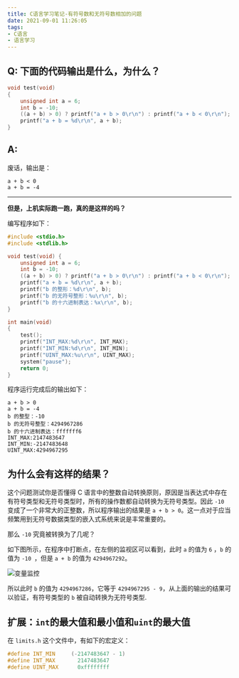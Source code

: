 ```yaml
---
title: C语言学习笔记-有符号数和无符号数相加的问题
date: 2021-09-01 11:26:05
tags: 
- C语言
- 语言学习
---
```


## Q: 下面的代码输出是什么，为什么？ 

```C
void test(void)
{
    unsigned int a = 6;
    int b = -10;
    ((a + b) > 0) ? printf("a + b > 0\r\n") : printf("a + b < 0\r\n");
    printf("a + b = %d\r\n", a + b);
}
```

## A: 

废话，输出是：

```
a + b < 0
a + b = -4
```

---

**但是，上机实际跑一跑，真的是这样的吗？**

<!-- more -->

编写程序如下：

```C
#include <stdio.h>
#include <stdlib.h>

void test(void) {
    unsigned int a = 6;
    int b = -10;
    ((a + b) > 0) ? printf("a + b > 0\r\n") : printf("a + b < 0\r\n");
    printf("a + b = %d\r\n", a + b);
    printf("b 的整形：%d\r\n", b);
    printf("b 的无符号整形：%u\r\n", b);
    printf("b 的十六进制表达：%x\r\n", b);
}

int main(void) 
{
    test();
    printf("INT_MAX:%d\r\n", INT_MAX);
    printf("INT_MIN:%d\r\n", INT_MIN);
    printf("UINT_MAX:%u\r\n", UINT_MAX);
    system("pause");
    return 0;
}
```

程序运行完成后的输出如下：

```
a + b > 0
a + b = -4
b 的整型：-10
b 的无符号整型：4294967286
b 的十六进制表达：fffffff6
INT_MAX:2147483647
INT_MIN:-2147483648
UINT_MAX:4294967295
```

## 为什么会有这样的结果？

这个问题测试你是否懂得 C 语言中的整数自动转换原则，原因是当表达式中存在有符号类型和无符号类型时，所有的操作数都自动转换为无符号类型。因此 `-10` 变成了一个非常大的正整数，所以程序输出的结果是 `a + b > 0`。这一点对于应当频繁用到无符号数据类型的嵌入式系统来说是丰常重要的。

那么 `-10` 究竟被转换为了几呢？

如下图所示，在程序中打断点，在左侧的监视区可以看到，此时 `a` 的值为 `6` ，`b` 的值为 `-10 `，但是 `a + b` 的值为 `4294967292`。

![变量监控](https://gitee.com/babbittry321/blogImages/raw/master/img/uint%20add%20int.png)

所以此时 `b` 的值为 `4294967286`，它等于 `4294967295 - 9`，从上面的输出的结果可以验证，有符号类型的 `b` 被自动转换为无符号类型.

## 扩展：`int`的最大值和最小值和`uint`的最大值

在 `limits.h` 这个文件中，有如下的宏定义：

```C
#define INT_MIN     (-2147483647 - 1)
#define INT_MAX       2147483647
#define UINT_MAX      0xffffffff
```

